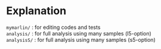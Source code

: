 # Explanation
`mymarlin/` : for editing codes and tests  
`analysis/` : for full analysis using many samples (l5-option)  
`analysisS/` : for full analysis using many samples (s5-option)
